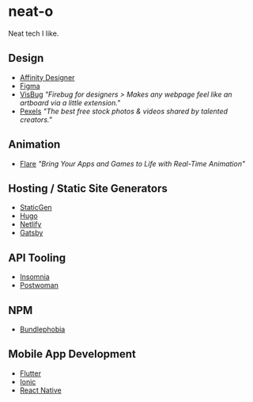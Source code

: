 # neat-o
Neat tech I like.

## Design

- [Affinity Designer](https://affinity.serif.com/en-us/designer/)
- [Figma](https://www.figma.com/)
- [VisBug](https://github.com/GoogleChromeLabs/ProjectVisBug) *"Firebug for designers > Makes any webpage feel like an artboard via a little extension."*
- [Pexels](https://www.pexels.com/) *"The best free stock photos & videos shared by talented creators."*

## Animation
- [Flare](https://www.2dimensions.com/about-flare) *"Bring Your Apps and Games to Life with Real-Time Animation"*

## Hosting / Static Site Generators
- [StaticGen](https://www.staticgen.com/)
- [Hugo](https://gohugo.io/)
- [Netlify](https://www.netlify.com/)
- [Gatsby](https://www.gatsbyjs.org/)

## API Tooling
- [Insomnia](https://insomnia.rest/)
- [Postwoman](https://postwoman.io/)

## NPM
- [Bundlephobia](https://bundlephobia.com/)

## Mobile App Development
- [Flutter](https://flutter.dev/)
- [Ionic](https://ionicframework.com/)
- [React Native](https://facebook.github.io/react-native/)
